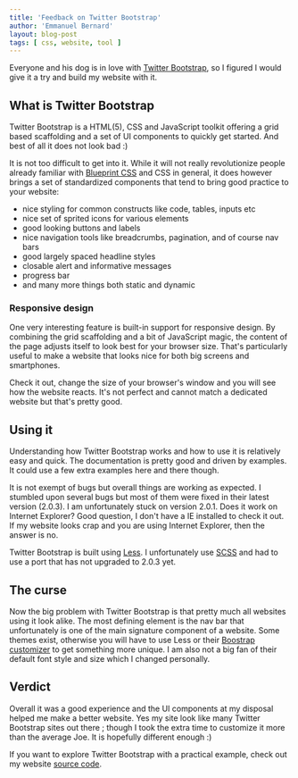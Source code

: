 ```yaml
---
title: 'Feedback on Twitter Bootstrap'
author: 'Emmanuel Bernard'
layout: blog-post
tags: [ css, website, tool ]
---
```

Everyone and his dog is in love with [Twitter Bootstrap][bootstrap], so I figured I would give it a try and
build my website with it. 

## What is Twitter Bootstrap

Twitter Bootstrap is a HTML(5), CSS and JavaScript toolkit offering a grid based scaffolding and a set of
UI components to quickly get started. And best of all it does not look bad :)

It is not too difficult to get into it. While it will not really revolutionize people already familiar with 
[Blueprint CSS][blueprint] and CSS in general, it does however brings a set of standardized components
that tend to bring good practice to your website:

- nice styling for common constructs like code, tables, inputs etc
- nice set of sprited icons for various elements
- good looking buttons and labels
- nice navigation tools like breadcrumbs, pagination, and of course nav bars
- good largely spaced headline styles
- closable alert and informative messages
- progress bar
- and many more things both static and dynamic

### Responsive design

One very interesting feature is built-in support for responsive design. By combining the grid scaffolding
and a bit of JavaScript magic, the content of the page adjusts itself to look best for your browser
size. That's particularly useful to make a website that looks nice for both big screens and smartphones.

Check it out, change the size of your browser's window and you will see how the website reacts.
It's not perfect and cannot match a dedicated website but that's pretty good.

## Using it

Understanding how Twitter Bootstrap works and how to use it is relatively easy and quick.
The documentation is pretty good and driven by examples. It could use a few extra
examples here and there though.

It is not exempt of bugs but overall things are working as expected. I stumbled upon several bugs
but most of them were fixed in their latest version (2.0.3). I am unfortunately stuck on version 2.0.1.
Does it work on Internet Explorer? Good question, I don't have a IE installed to check it out.
If my website looks crap and you are using Internet Explorer, then the answer is no.

Twitter Bootstrap is built using [Less][less]. I unfortunately use [SCSS][scss] and had to use
a port that has not upgraded to 2.0.3 yet.

## The curse

Now the big problem with Twitter Bootstrap is that pretty much all websites using it look alike.
The most defining element is the nav bar that unfortunately is one of the main signature component
of a website. Some themes exist, otherwise you will have to use Less or their 
[Boostrap customizer][customizer] to get something more unique. I am also not a big fan of their
default font style and size which I changed personally.

## Verdict

Overall it was a good experience and the UI components at my disposal helped me make a better
website. Yes my site look like many Twitter Bootstrap sites out there ; though I took the extra
time to customize it more than the average Joe. It is hopefully different enough :)

If you want to explore Twitter Bootstrap with a practical example, check out my website 
[source code][site code].

[bootstrap]: http://github.com/bootstrap/
[blueprint]: http://blueprintcss.org/
[less]: http://lesscss.org/
[scss]: http://sass-lang.com/
[customizer]: http://twitter.github.com/bootstrap/download
[site code]: https://github.com/emmanuelbernard/emmanuelbernard.com

